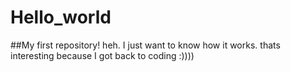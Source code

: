 # Hello_world
##My first repository!
heh. I just want to know how it works. thats interesting because I got back to coding :))))
